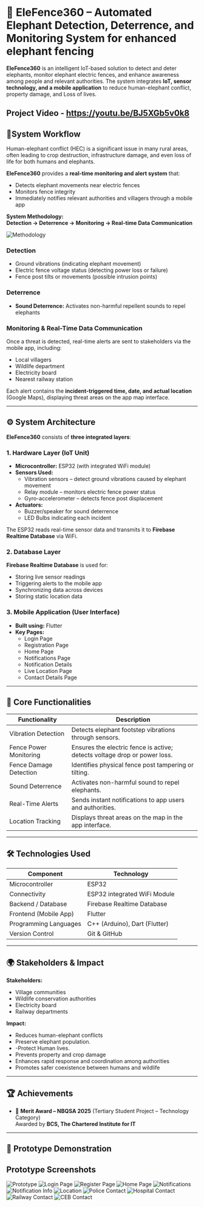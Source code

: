 # 🐘 EleFence360 – Automated Elephant Detection, Deterrence, and Monitoring System for enhanced elephant fencing

**EleFence360** is an intelligent IoT-based solution to detect and deter elephants, monitor elephant electric fences, and enhance awareness among people and relevant authorities. The system integrates **IoT, sensor technology, and a mobile application** to reduce human-elephant conflict, property damage, and Loss of lives.

Project Video - https://youtu.be/BJ5XGb5v0k8 
---

## 🚀System Workflow

Human-elephant conflict (HEC) is a significant issue in many rural areas, often leading to crop destruction, infrastructure damage, and even loss of life for both humans and elephants.

**EleFence360** provides a **real-time monitoring and alert system** that:  

- Detects elephant movements near electric fences  
- Monitors fence integrity  
- Immediately notifies relevant authorities and villagers through a mobile app  

**System Methodology:**  
**Detection → Deterrence → Monitoring → Real-time Data Communication**

![Methodology](All_Resources_Documents_Outputs/Uploads/Methodology.jpg)

### **Detection**
- Ground vibrations (indicating elephant movement)  
- Electric fence voltage status (detecting power loss or failure)  
- Fence post tilts or movements (possible intrusion points)  

### **Deterrence**
- **Sound Deterrence:** Activates non-harmful repellent sounds to repel elephants  

### **Monitoring & Real-Time Data Communication**
Once a threat is detected, real-time alerts are sent to stakeholders via the mobile app, including:  

- Local villagers  
- Wildlife department  
- Electricity board  
- Nearest railway station  

Each alert contains the **incident-triggered time, date, and actual location** (Google Maps), displaying threat areas on the app map interface.

---

## ⚙️ System Architecture

**EleFence360** consists of **three integrated layers**:

### 1. Hardware Layer (IoT Unit)
- **Microcontroller:** ESP32 (with integrated WiFi module)  
- **Sensors Used:**  
  - Vibration sensors – detect ground vibrations caused by elephant movement  
  - Relay module – monitors electric fence power status  
  - Gyro-accelerometer – detects fence post displacement  
- **Actuators:**  
  - Buzzer/speaker for sound deterrence
  - LED Bulbs indicating each incident

The ESP32 reads real-time sensor data and transmits it to **Firebase Realtime Database** via WiFi.

### 2. Database Layer
**Firebase Realtime Database** is used for:  
- Storing live sensor readings  
- Triggering alerts to the mobile app  
- Synchronizing data across devices  
- Storing static location data  

### 3. Mobile Application (User Interface)
- **Built using:** Flutter  
- **Key Pages:**  
  - Login Page  
  - Registration Page  
  - Home Page  
  - Notifications Page  
  - Notification Details  
  - Live Location Page  
  - Contact Details Page  

---

## 🧠 Core Functionalities

| Functionality           | Description |
|-------------------------|-------------|
| Vibration Detection     | Detects elephant footstep vibrations through sensors. |
| Fence Power Monitoring  | Ensures the electric fence is active; detects voltage drop or power loss. |
| Fence Damage Detection  | Identifies physical fence post tampering or tilting. |
| Sound Deterrence        | Activates non-harmful sound to repel elephants. |
| Real-Time Alerts        | Sends instant notifications to app users and authorities. |
| Location Tracking       | Displays threat areas on the map in the app interface. |

---

## 🛠️ Technologies Used

| Component                | Technology |
|--------------------------|------------|
| Microcontroller          | ESP32 |
| Connectivity             | ESP32 integrated WiFi Module |
| Backend / Database       | Firebase Realtime Database |
| Frontend (Mobile App)    | Flutter |
| Programming Languages    | C++ (Arduino), Dart (Flutter) |
| Version Control          | Git & GitHub |

---

## 🌍 Stakeholders & Impact

**Stakeholders:**  
- Village communities  
- Wildlife conservation authorities  
- Electricity board  
- Railway departments  

**Impact:**  
- Reduces human-elephant conflicts
- Preserve elephant population.
- -Protect Human lives.
- Prevents property and crop damage  
- Enhances rapid response and coordination among authorities  
- Promotes safer coexistence between humans and wildlife  

---

## 🏆 Achievements

- 🥇 **Merit Award – NBQSA 2025** (Tertiary Student Project – Technology Category)  
  Awarded by **BCS, The Chartered Institute for IT**

---

## 📸 Prototype Demonstration

## Prototype Screenshots
![Prototype](All_Resources_Documents_Outputs/Uploads/Prototype/IOT_Prototype.jpg)
![Login Page](All_Resources_Documents_Outputs/Uploads/Prototype/Login.jpeg)
![Register Page](All_Resources_Documents_Outputs/Uploads/Prototype/Register.jpeg)
![Home Page](All_Resources_Documents_Outputs/Uploads/Prototype/HomePage.jpeg)
![Notifications](All_Resources_Documents_Outputs/Uploads/Prototype/Notification.jpeg)
![Notification Info](All_Resources_Documents_Outputs/Uploads/Prototype/Notification_info.jpeg)
![Location](All_Resources_Documents_Outputs/Uploads/Prototype/Location.jpeg)
![Police Contact](All_Resources_Documents_Outputs/Uploads/Prototype/Police-Contact.jpeg)
![Hospital Contact](All_Resources_Documents_Outputs/Uploads/Prototype/Hospital-Contact.jpeg)
![Railway Contact](All_Resources_Documents_Outputs/Uploads/Prototype/Railway-Contact.jpeg)
![CEB Contact](All_Resources_Documents_Outputs/Uploads/Prototype/CEB-Contact.jpeg)




